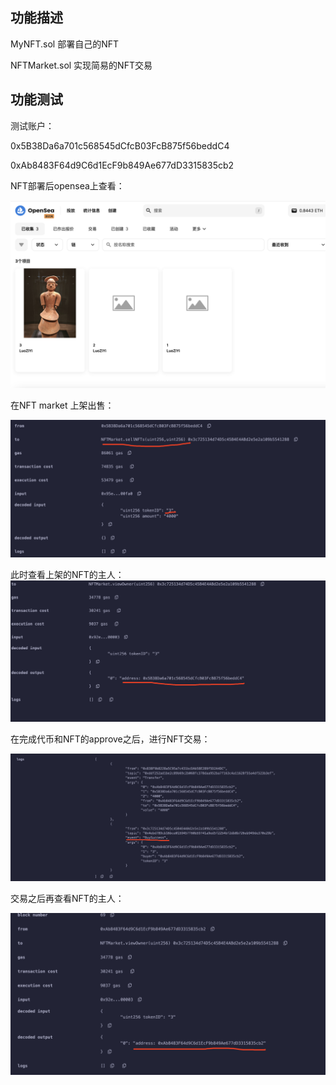 ## 功能描述

MyNFT.sol  部署自己的NFT

NFTMarket.sol  实现简易的NFT交易



## 功能测试

测试账户：

0x5B38Da6a701c568545dCfcB03FcB875f56beddC4

0xAb8483F64d9C6d1EcF9b849Ae677dD3315835cb2



NFT部署后opensea上查看：

![image](https://github.com/Bachamht/nftMarket/blob/main/images/45e1e3550f814a351d7a93bc9514cbe2.png)



在NFT market 上架出售：

![image](https://github.com/Bachamht/nftMarket/blob/main/images/12804f9fe35522e36a854ecbda731273.png)



此时查看上架的NFT的主人：
![image](https://github.com/Bachamht/nftMarket/blob/main/images/217dc90417b896806248b277f3ae2fe9.png)



在完成代币和NFT的approve之后，进行NFT交易：

![image](https://github.com/Bachamht/nftMarket/blob/main/images/a85045e53fc737760a5ce2a5a8e3fb59.png)



交易之后再查看NFT的主人：

![image](https://github.com/Bachamht/nftMarket/blob/main/images/c3c523202285b4c8ce57b28ccb74a2c0.png)



